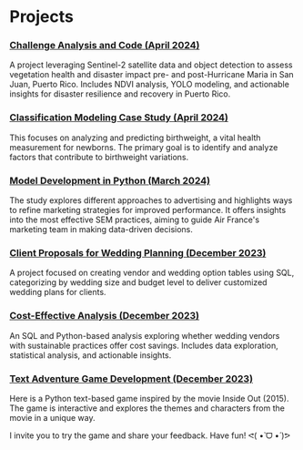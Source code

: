 # Projects


### [Challenge Analysis and Code (April 2024)](https://kbatin.github.io/Challenge-Analysis-and-Code/)
A project leveraging Sentinel-2 satellite data and object detection to assess vegetation health and disaster impact pre- and post-Hurricane Maria in San Juan, Puerto Rico. Includes NDVI analysis, YOLO modeling, and actionable insights for disaster resilience and recovery in Puerto Rico.


### [Classification Modeling Case Study (April 2024)](https://kbatin.github.io/Classification-Modeling-Case-Study/)
This focuses on analyzing and predicting birthweight, a vital health measurement for newborns. The primary goal is to identify and analyze factors that contribute to birthweight variations. 


### [Model Development in Python (March 2024)](https://kbatin.github.io/Air-France-SEM-campaigns/)
The study explores different approaches to advertising and highlights ways to refine marketing strategies for improved performance. It offers insights into the most effective SEM practices, aiming to guide Air France's marketing team in making data-driven decisions.


### [Client Proposals for Wedding Planning (December 2023)](https://kbatin.github.io/SQL-based-Wedding-Planning/)
A project focused on creating vendor and wedding option tables using SQL, categorizing by wedding size and budget level to deliver customized wedding plans for clients.


### [Cost-Effective Analysis (December 2023)](https://kbatin.github.io/Sustainability-in-Weddings/)
An SQL and Python-based analysis exploring whether wedding vendors with sustainable practices offer cost savings. Includes data exploration, statistical analysis, and actionable insights.


### [Text Adventure Game Development (December 2023)](https://kbatin.github.io/Inside-Out-Game/)
Here is a Python text-based game inspired by the movie Inside Out (2015). The game is interactive and explores the themes and characters from the movie in a unique way.

I invite you to try the game and share your feedback. Have fun! ᕙ(  •̀ ᗜ •́  )ᕗ

